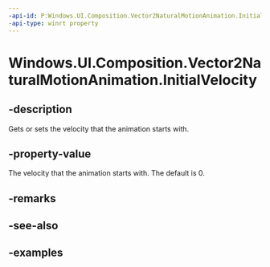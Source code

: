 ```yaml
---
-api-id: P:Windows.UI.Composition.Vector2NaturalMotionAnimation.InitialVelocity
-api-type: winrt property
---
```


<!-- Property syntax.
public Vector2 InitialVelocity { get;  set; }
-->

# Windows.UI.Composition.Vector2NaturalMotionAnimation.InitialVelocity

## -description

Gets or sets the velocity that the animation starts with.



## -property-value

The velocity that the animation starts with. The default is 0.

## -remarks

## -see-also

## -examples

